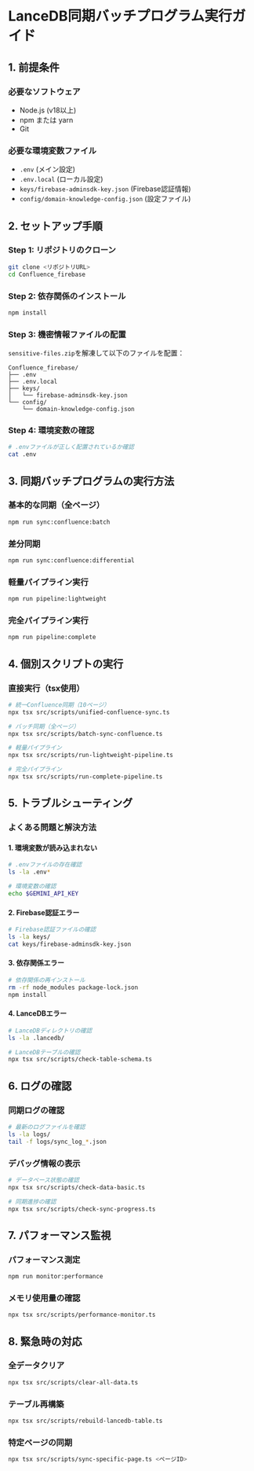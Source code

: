 # LanceDB同期バッチプログラム実行ガイド

## 1. 前提条件

### 必要なソフトウェア
- Node.js (v18以上)
- npm または yarn
- Git

### 必要な環境変数ファイル
- `.env` (メイン設定)
- `.env.local` (ローカル設定)
- `keys/firebase-adminsdk-key.json` (Firebase認証情報)
- `config/domain-knowledge-config.json` (設定ファイル)

## 2. セットアップ手順

### Step 1: リポジトリのクローン
```bash
git clone <リポジトリURL>
cd Confluence_firebase
```

### Step 2: 依存関係のインストール
```bash
npm install
```

### Step 3: 機密情報ファイルの配置
`sensitive-files.zip`を解凍して以下のファイルを配置：

```
Confluence_firebase/
├── .env
├── .env.local
├── keys/
│   └── firebase-adminsdk-key.json
└── config/
    └── domain-knowledge-config.json
```

### Step 4: 環境変数の確認
```bash
# .envファイルが正しく配置されているか確認
cat .env
```

## 3. 同期バッチプログラムの実行方法

### 基本的な同期（全ページ）
```bash
npm run sync:confluence:batch
```

### 差分同期
```bash
npm run sync:confluence:differential
```

### 軽量パイプライン実行
```bash
npm run pipeline:lightweight
```

### 完全パイプライン実行
```bash
npm run pipeline:complete
```

## 4. 個別スクリプトの実行

### 直接実行（tsx使用）
```bash
# 統一Confluence同期（10ページ）
npx tsx src/scripts/unified-confluence-sync.ts

# バッチ同期（全ページ）
npx tsx src/scripts/batch-sync-confluence.ts

# 軽量パイプライン
npx tsx src/scripts/run-lightweight-pipeline.ts

# 完全パイプライン
npx tsx src/scripts/run-complete-pipeline.ts
```

## 5. トラブルシューティング

### よくある問題と解決方法

#### 1. 環境変数が読み込まれない
```bash
# .envファイルの存在確認
ls -la .env*

# 環境変数の確認
echo $GEMINI_API_KEY
```

#### 2. Firebase認証エラー
```bash
# Firebase認証ファイルの確認
ls -la keys/
cat keys/firebase-adminsdk-key.json
```

#### 3. 依存関係エラー
```bash
# 依存関係の再インストール
rm -rf node_modules package-lock.json
npm install
```

#### 4. LanceDBエラー
```bash
# LanceDBディレクトリの確認
ls -la .lancedb/

# LanceDBテーブルの確認
npx tsx src/scripts/check-table-schema.ts
```

## 6. ログの確認

### 同期ログの確認
```bash
# 最新のログファイルを確認
ls -la logs/
tail -f logs/sync_log_*.json
```

### デバッグ情報の表示
```bash
# データベース状態の確認
npx tsx src/scripts/check-data-basic.ts

# 同期進捗の確認
npx tsx src/scripts/check-sync-progress.ts
```

## 7. パフォーマンス監視

### パフォーマンス測定
```bash
npm run monitor:performance
```

### メモリ使用量の確認
```bash
npx tsx src/scripts/performance-monitor.ts
```

## 8. 緊急時の対応

### 全データクリア
```bash
npx tsx src/scripts/clear-all-data.ts
```

### テーブル再構築
```bash
npx tsx src/scripts/rebuild-lancedb-table.ts
```

### 特定ページの同期
```bash
npx tsx src/scripts/sync-specific-page.ts <ページID>
```
